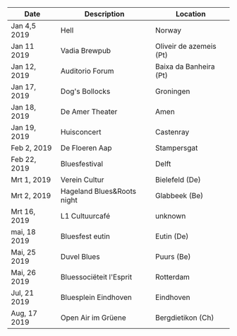 <!-- Table -->
<div class="table-wrapper">
	<table>
		<thead>
			<tr>
				<th>Date</th>
				<th>Description</th>
				<th>Location</th>
			</tr>
		</thead>
		<tbody>
						<tr>
				<td>Jan 4,5 2019</td>
				<td>Hell</td>
				<td>Norway</td>
			</tr>
			<tr>
				<td>Jan 11 2019</td>
				<td>Vadia Brewpub</td>
				<td>Oliveir de azemeis (Pt)</td>
			</tr>
			<tr>
				<td>Jan 12, 2019</td>
				<td>Auditorio Forum</td>
				<td>Baixa da Banheira (Pt)</td>
			</tr>
			<tr id="view">
				<td>Jan 17, 2019</td>
				<td>Dog's Bollocks</td>
				<td>Groningen</td>
			</tr>
			<tr>
				<td>Jan 18, 2019</td>
				<td>De Amer Theater</td>
				<td>Amen</td>
			</tr>
			<tr>
				<td>Jan 19, 2019</td>
				<td>Huisconcert</td>
				<td>Castenray</td>
			</tr>
			<tr>
				<td>Feb 2, 2019</td>
				<td>De Floeren Aap</td>
				<td>Stampersgat</td>
			</tr>
			<tr>
				<td>Feb 22, 2019</td>
				<td>Bluesfestival</td>
				<td>Delft</td>
			</tr>
			<tr>
				<td>Mrt 1, 2019</td>
				<td>Verein Cultur</td>
				<td>Bielefeld (De)</td>
			</tr>
			<tr>
				<td>Mrt 2, 2019</td>
				<td>Hageland Blues&Roots night</td>
				<td>Glabbeek (Be)</td>
			</tr>
			<tr>
				<td>Mrt 16, 2019</td>
				<td>L1 Cultuurcafé</td>
				<td>unknown</td>
			</tr>
			<tr>
				<td>mai, 18 2019</td>
				<td>Bluesfest eutin</td>
				<td>Eutin (De)</td>
			</tr>
			<tr>
				<td>Mai, 25 2019</td>
				<td>Duvel Blues</td>
				<td>Puurs (Be)</td>
			</tr>
			<tr>
				<td>Mai, 26 2019</td>
				<td>Bluessociëteit l'Esprit</td>
				<td>Rotterdam</td>
			</tr>
			<tr>
				<td>Jul, 21 2019</td>
				<td>Bluesplein Eindhoven</td>
				<td>Eindhoven</td>
			</tr>
			<tr>
				<td>Aug, 17 2019</td>
				<td>Open Air im Grüene</td>
				<td>Bergdietikon (Ch)</td>
			</tr>
		</tbody>
	</table>
</div>
